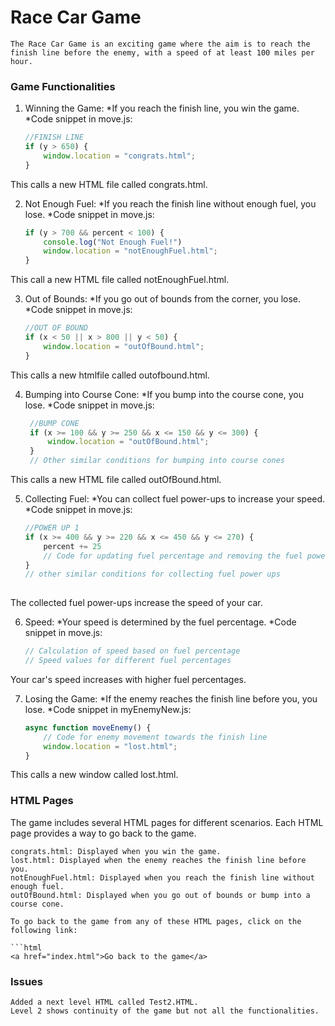 # Race Car Game

    The Race Car Game is an exciting game where the aim is to reach the finish line before the enemy, with a speed of at least 100 miles per hour. 

### Game Functionalities


1. Winning the Game: 
    *If you reach the finish line, you win the game.
    *Code snippet in move.js:
    ```javascript
    //FINISH LINE
    if (y > 650) {
        window.location = "congrats.html";
    }

This calls a new HTML file called congrats.html.

2. Not Enough Fuel:
    *If you reach the finish line without enough fuel, you lose.
    *Code snippet in move.js:
    ```javascript
    if (y > 700 && percent < 100) {
        console.log("Not Enough Fuel!")
        window.location = "notEnoughFuel.html";
    }

This call a new HTML file called notEnoughFuel.html.

3. Out of Bounds:
    *If you go out of bounds from the corner, you lose.
    *Code snippet in move.js:
    ```javascript
    //OUT OF BOUND
    if (x < 50 || x > 800 || y < 50) {
        window.location = "outOfBound.html";
    }

This calls a new htmlfile called outofbound.html.
   
4. Bumping into Course Cone:
    *If you bump into the course cone, you lose.
    *Code snippet in move.js:
   ```javascript
    //BUMP CONE
    if (x >= 100 && y >= 250 && x <= 150 && y <= 300) {
        window.location = "outOfBound.html";
    }
    // Other similar conditions for bumping into course cones

This calls a new HTML file called outOfBound.html.

5. Collecting Fuel:
    *You can collect fuel power-ups to increase your speed.
    *Code snippet in move.js:
    ```javascript
    //POWER UP 1
    if (x >= 400 && y >= 220 && x <= 450 && y <= 270) {
        percent += 25
        // Code for updating fuel percentage and removing the fuel power-up
    }
    // other similar conditions for collecting fuel power ups
        
The collected fuel power-ups increase the speed of your car.

6. Speed:
    *Your speed is determined by the fuel percentage.
    *Code snippet in move.js:
    ```javascript
    // Calculation of speed based on fuel percentage
    // Speed values for different fuel percentages

Your car's speed increases with higher fuel percentages.

7. Losing the Game:
    *If the enemy reaches the finish line before you, you lose.
    *Code snippet in myEnemyNew.js:
    ```javascript
    async function moveEnemy() {
        // Code for enemy movement towards the finish line
        window.location = "lost.html";
    }

This calls a new window called lost.html.

### HTML Pages

The game includes several HTML pages for different scenarios. Each HTML page provides a way to go back to the game.

    congrats.html: Displayed when you win the game.
    lost.html: Displayed when the enemy reaches the finish line before you.
    notEnoughFuel.html: Displayed when you reach the finish line without enough fuel.
    outOfBound.html: Displayed when you go out of bounds or bump into a course cone.
    
    To go back to the game from any of these HTML pages, click on the following link:

    ```html
    <a href="index.html">Go back to the game</a>


### Issues
    Added a next level HTML called Test2.HTML.
    Level 2 shows continuity of the game but not all the functionalities.


